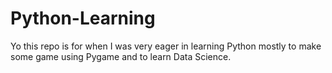 # Python-Learning
Yo this repo is for when I was very eager in learning Python mostly to make some game using Pygame and to learn Data Science. 
